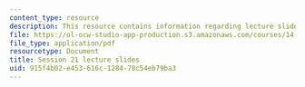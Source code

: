 ```yaml
---
content_type: resource
description: This resource contains information regarding lecture slide 21.
file: https://ol-ocw-studio-app-production.s3.amazonaws.com/courses/14-581-international-economics-i-spring-2013/915f4b02e453616c128478c54eb79ba3_MIT14_581S13_Lecslides21.pdf
file_type: application/pdf
resourcetype: Document
title: Session 21 lecture slides
uid: 915f4b02-e453-616c-1284-78c54eb79ba3
---
```

